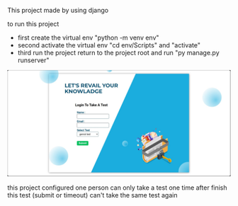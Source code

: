 This project made by using django

to run this project
<ul>
  <li>first create the virtual env
"python -m venv env"</li>

  <li>second activate the virtual env
"cd env/Scripts" and 
"activate"</li>

<li>third run the project
return to the project root and run
"py manage.py runserver"</li>
</ul>




![alt text](mcq/static/images/login.jpg)

this project configured one person can only take a test one time after finish this test (submit or timeout) can't take the same test again
